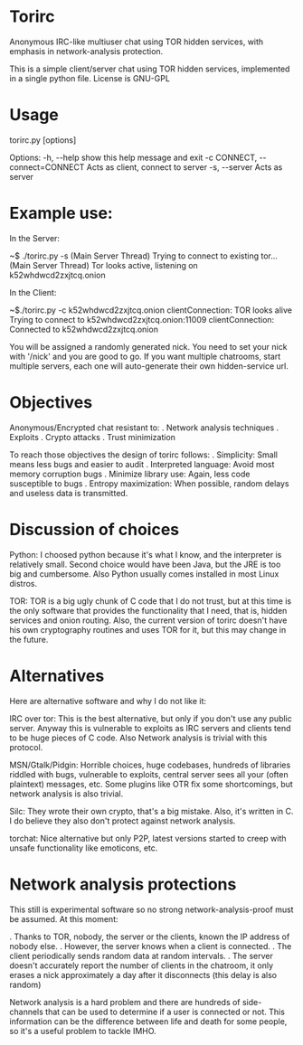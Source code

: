 Torirc
======

Anonymous IRC-like multiuser chat using TOR hidden services, with emphasis in network-analysis protection.

This is a simple client/server chat using TOR hidden services, implemented in a single python file. License is GNU-GPL

Usage
=====
torirc.py [options]

Options:
  -h, --help            show this help message and exit
  -c CONNECT, --connect=CONNECT
                        Acts as client, connect to server
  -s, --server          Acts as server

Example use:
============

In the Server:

~$ ./torirc.py -s
(Main Server Thread) Trying to connect to existing tor...
(Main Server Thread) Tor looks active, listening on k52whdwcd2zxjtcq.onion


In the Client:

~$./torirc.py  -c k52whdwcd2zxjtcq.onion
clientConnection: TOR looks alive
Trying to connect to k52whdwcd2zxjtcq.onion:11009
clientConnection: Connected to k52whdwcd2zxjtcq.onion


You will be assigned a randomly generated nick. You need to set your nick with '/nick' and you are good to go. If you want multiple chatrooms, start multiple servers, each one will auto-generate their own hidden-service url.

Objectives
==========

Anonymous/Encrypted chat resistant to:
		. Network analysis techniques
		. Exploits
		. Crypto attacks
		. Trust minimization

To reach those objectives the design of torirc follows:
	. Simplicity: Small means less bugs and easier to audit
	. Interpreted language: Avoid most memory corruption bugs
	. Minimize library use: Again, less code susceptible to bugs
	. Entropy maximization: When possible, random delays and useless data is transmitted.


Discussion of choices
=====================

Python: I choosed python because it's what I know, and the interpreter is relatively small. Second choice would have been Java, but the JRE is too big and cumbersome. Also Python usually comes installed in most Linux distros.

TOR: TOR is a big ugly chunk of C code that I do not trust, but at this time is the only software that provides the functionality that I need, that is, hidden services and onion routing. Also, the current version of torirc doesn't have his own cryptography routines and uses TOR for it, but this may change in the future.

Alternatives
============

Here are alternative software and why I do not like it:

IRC over tor:
	This is the best alternative, but only if you don't use any public server. Anyway this is vulnerable to exploits as IRC servers and clients tend to be huge pieces of C code. Also Network analysis is trivial with this protocol.

MSN/Gtalk/Pidgin: Horrible choices, huge codebases, hundreds of libraries riddled with bugs, vulnerable to exploits, central server sees all your (often plaintext) messages, etc. Some plugins like OTR fix some shortcomings, but network analysis is also trivial.

Silc: They wrote their own crypto, that's a big mistake. Also, it's written in C. I do believe they also don't protect against network analysis.

torchat: Nice alternative but only P2P, latest versions started to creep with unsafe functionality like emoticons, etc.

Network analysis protections
============================

This still is experimental software so no strong network-analysis-proof must be assumed. At this moment:

 . Thanks to TOR, nobody, the server or the clients, known the IP address of nobody else.
 . However, the server knows when a client is connected.
 . The client periodically sends random data at random intervals.
 . The server doesn't accurately report the number of clients in the chatroom, it only erases a nick approximately a day after it disconnects (this delay is also random)

Network analysis is a hard problem and there are hundreds of side-channels that can be used to determine if a user is connected or not. This information can be the difference between life and death for some people, so it's a useful problem to tackle IMHO.




